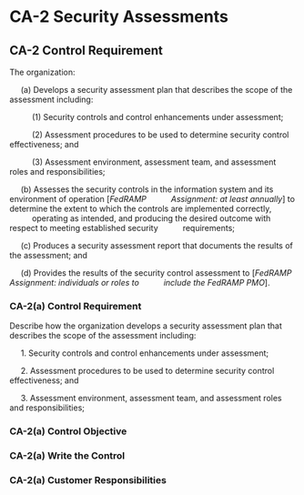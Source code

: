 # CA-2 Security Assessments
## CA-2 Control Requirement
The organization:

&nbsp;&nbsp;&nbsp;&nbsp;&nbsp;(a)  Develops a security assessment plan that describes the scope of the assessment including:

&nbsp;&nbsp;&nbsp;&nbsp;&nbsp;&nbsp;&nbsp;&nbsp;&nbsp;&nbsp;(1)  Security controls and control enhancements under assessment;

&nbsp;&nbsp;&nbsp;&nbsp;&nbsp;&nbsp;&nbsp;&nbsp;&nbsp;&nbsp;(2)  Assessment procedures to be used to determine security control effectiveness; and

&nbsp;&nbsp;&nbsp;&nbsp;&nbsp;&nbsp;&nbsp;&nbsp;&nbsp;&nbsp;(3)  Assessment environment, assessment team, and assessment roles and responsibilities;

&nbsp;&nbsp;&nbsp;&nbsp;&nbsp;(b)  Assesses the security controls in the information system and its environment of operation [*FedRAMP &nbsp;&nbsp;&nbsp;&nbsp;&nbsp;&nbsp;&nbsp;&nbsp;&nbsp;&nbsp;Assignment: at least annually*] to determine the extent to which the controls are implemented correctly, &nbsp;&nbsp;&nbsp;&nbsp;&nbsp;&nbsp;&nbsp;&nbsp;&nbsp;&nbsp;operating as intended, and producing the desired outcome with respect to meeting established security &nbsp;&nbsp;&nbsp;&nbsp;&nbsp;&nbsp;&nbsp;&nbsp;&nbsp;&nbsp;requirements;

&nbsp;&nbsp;&nbsp;&nbsp;&nbsp;(c)  Produces a security assessment report that documents the results of the assessment; and

&nbsp;&nbsp;&nbsp;&nbsp;&nbsp;(d)  Provides the results of the security control assessment to [*FedRAMP Assignment: individuals or roles to &nbsp;&nbsp;&nbsp;&nbsp;&nbsp;&nbsp;&nbsp;&nbsp;&nbsp;&nbsp;include the FedRAMP PMO*].
### CA-2(a) Control Requirement
Describe how the organization develops a security assessment plan that describes the scope of the assessment including:

&nbsp;&nbsp;&nbsp;&nbsp;&nbsp;1.  Security controls and control enhancements under assessment;

&nbsp;&nbsp;&nbsp;&nbsp;&nbsp;2.  Assessment procedures to be used to determine security control effectiveness; and

&nbsp;&nbsp;&nbsp;&nbsp;&nbsp;3.  Assessment environment, assessment team, and assessment roles and responsibilities;
### CA-2(a) Control Objective
### CA-2(a) Write the Control
### CA-2(a) Customer Responsibilities
